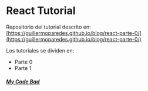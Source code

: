 # React Tutorial

Repositorio del tutorial descrito en:
[https://guillermoparedes.github.io/blog/react-parte-0/](https://guillermoparedes.github.io/blog/react-parte-0/)

Los tutoriales se dividen en:

- Parte 0
- Parte 1

##### [My Code Bad](https://medium.com/search?q=mycodebad)
